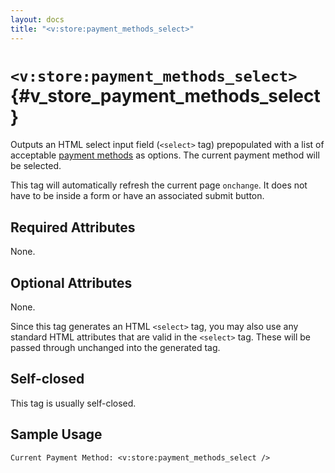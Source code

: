 ```yaml
---
layout: docs
title: "<v:store:payment_methods_select>"
---
```


# `<v:store:payment_methods_select>`{#v_store_payment_methods_select}

Outputs an HTML select input field (`<select>` tag) prepopulated with a
list of acceptable [payment methods](#ecommerce.merchant_account) as
options. The current payment method will be selected.

This tag will automatically refresh the current page `onchange`. It does
not have to be inside a form or have an associated submit button.

## Required Attributes

None.

## Optional Attributes

None.

Since this tag generates an HTML `<select>` tag, you may also use any
standard HTML attributes that are valid in the `<select>` tag. These
will be passed through unchanged into the generated tag.

## Self-closed

This tag is usually self-closed.

## Sample Usage

    Current Payment Method: <v:store:payment_methods_select />
